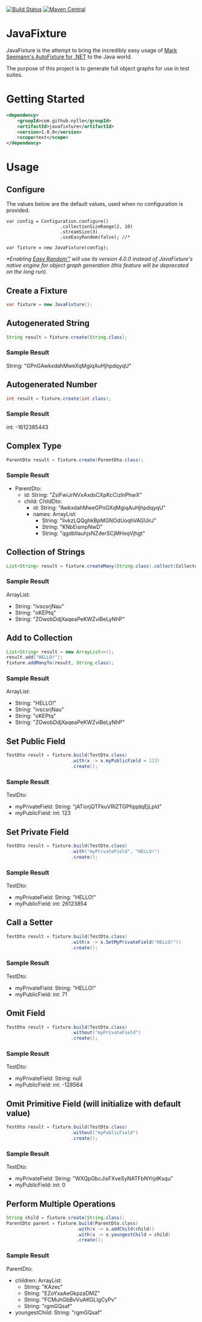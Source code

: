 [![Build Status](https://travis-ci.org/Nylle/JavaFixture.svg?branch=master)](https://travis-ci.org/Nylle/JavaFixture)
[![Maven Central](https://maven-badges.herokuapp.com/maven-central/com.github.nylle/javafixture/badge.svg)](http://search.maven.org/#artifactdetails|com.github.nylle|javafixture|1.0.0|)

# JavaFixture
JavaFixture is the attempt to bring the incredibly easy usage of [Mark Seemann's AutoFixture for .NET](https://github.com/AutoFixture/AutoFixture) to the Java world.

The purpose of this project is to generate full object graphs for use in test suites.

# Getting Started
```xml
<dependency>
    <groupId>com.github.nylle</groupId>
    <artifactId>javafixture</artifactId>
    <version>1.0.0</version>
    <scope>test</scope>
</dependency>
```
# Usage

## Configure
The values below are the default values, used when no configuration is provided.
```
var config = Configuration.configure()
                    .collectionSizeRange(2, 10)
                    .streamSize(3)
                    .useEasyRandom(false); //*

var fixture = new JavaFixture(config);
```
_\*Enabling [Easy Random™](https://github.com/j-easy/easy-random) will use its version 4.0.0 instead of JavaFixture's native engine for object graph generation (this feature will be deprecated on the long run)._

## Create a Fixture
```java
var fixture = new JavaFixture();
```

## Autogenerated String
```java
String result = fixture.create(String.class);
```
### Sample Result
String: "GPnGAwkxdahMweXqMgiqAuHjhpdqyqU"

## Autogenerated Number
```java
int result = fixture.create(int.class);
```
### Sample Result
int: -1612385443

## Complex Type
```java
ParentDto result = fixture.create(ParentDto.class);
```
### Sample Result
- ParentDto:
    - id: String: "ZsiFwiJrNVxAxdsCXpKcCizlnPhwX"
    - child: ChildDto:
        - id: String: "AwkxdahMweGPnGXqMgiqAuHjhpdqyqU"
        - names: ArrayList:
            - String: "livkzLQQghkBpMGNOdUoqhVAGUirJ"
            - String: "KNbEismpNwD"
            - String: "qgdblIauhjsNZderSCjMHxqVjhgt"

## Collection of Strings
```java
List<String> result = fixture.createMany(String.class).collect(Collectors.toList());
```
### Sample Result
ArrayList: 
- String: "ivscsrjNau"
- String: "oKEPtq"
- String: "ZOwobDdjXaqeaPeKWZviBeLyNhP"

## Add to Collection
```java
List<String> result = new ArrayList<>();
result.add("HELLO!");
fixture.addManyTo(result, String.class);
```
### Sample Result
ArrayList: 
- String: "HELLO!"
- String: "ivscsrjNau"
- String: "oKEPtq"
- String: "ZOwobDdjXaqeaPeKWZviBeLyNhP"

## Set Public Field
```java
TestDto result = fixture.build(TestDto.class)
                        .with(x -> x.myPublicField = 123)
                        .create();
```
### Sample Result
TestDto:
- myPrivateField: String: "jATiorjQTFkuVRIZTGPfqqdqEjLpld"
- myPublicField: int: 123

## Set Private Field
```java
TestDto result = fixture.build(TestDto.class)
                        .with("myPrivateField", "HELLO!")
                        .create();
```
### Sample Result
TestDto:
- myPrivateField: String: "HELLO!"
- myPublicField: int: 26123854

## Call a Setter
```java
TestDto result = fixture.build(TestDto.class)
                        .with(x -> x.SetMyPrivateField("HELLO!"))
                        .create();
```
### Sample Result
TestDto:
- myPrivateField: String: "HELLO!"
- myPublicField: int: 71

## Omit Field
```java
TestDto result = fixture.build(TestDto.class)
                        .without("myPrivateField")
                        .create();
```
### Sample Result
TestDto:
- myPrivateField: String: null
- myPublicField: int: -128564

## Omit Primitive Field (will initialize with default value)
```java
TestDto result = fixture.build(TestDto.class)
                        .without("myPublicField")
                        .create();
```
### Sample Result
TestDto:
- myPrivateField: String: "WXQpGbcJisFXveSyNATFbNYrjdKsqu"
- myPublicField: int: 0


## Perform Multiple Operations
```java
String child = fixture.create(String.class);
ParentDto parent = fixture.build(ParentDto.class)
                          .with(x -> x.addChild(child))
                          .with(x -> x.youngestChild = child)
                          .create();
```
### Sample Result
ParentDto:
- children: ArrayList:
    - String: "KAzec"
    - String: "EZoYxaAeGkpzaDMZ"
    - String: "FCMuhGbBvVuAKGLlgCyPv"
    - String: "rgmGQsaf"
- youngestChild: String: "rgmGQsaf"
